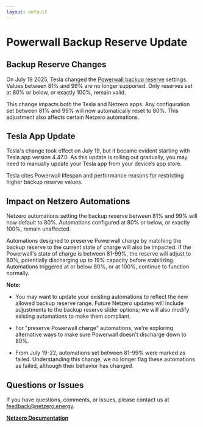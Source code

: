 ```yaml
---
layout: default
---
```


# Powerwall Backup Reserve Update

## Backup Reserve Changes

On July 19 2025, Tesla changed the [Powerwall backup reserve](https://www.tesla.com/support/energy/powerwall/mobile-app/backup-reserve)
settings. Values between 81% and 99% are no longer supported. Only reserves set at 80% or below,
or exactly 100%, remain valid.

This change impacts both the Tesla and Netzero apps. Any configuration set between 81% and 99% will
now automatically reset to 80%. This adjustment also affects certain Netzero automations.

## Tesla App Update

Tesla's change took effect on July 19, but it became evident starting with Tesla app version
4.47.0. As this update is rolling out gradually, you may need to manually update your Tesla app
from your device’s app store.

Tesla cites Powerwall lifespan and performance reasons for restricting higher backup reserve values.

## Impact on Netzero Automations

Netzero automations setting the backup reserve between 81% and 99% will now default to 80%.
Automations configured at 80% or below, or exactly 100%, remain unaffected.

Automations designed to preserve Powerwall charge by matching the backup reserve to the current
state of charge will also be impacted. If the Powerwall's state of charge is between 81-99%, the
reserve will adjust to 80%, potentially discharging up to 19% capacity before stabilizing.
Automations triggered at or below 80%, or at 100%, continue to function normally.

**Note:**

* You may want to update your existing automations to reflect the new allowed backup reserve range.
  Future Netzero updates will include adjustments to the backup reserve slider options; we will also
  modify existing automations to make them compliant.

* For "preserve Powerwall charge" automations, we're exploring alternative ways to make sure
  Powerwall doesn't discharge down to 80%.

* From July 19-22, automations set between 81-99% were marked as failed. Understanding this
change, we no longer flag these automations as failed, although their behavior has changed.


## Questions or Issues

If you have questions, comments, or issues, please contact us at [feedback@netzero.energy](mailto:feedback@netzero.energy).

**[Netzero Documentation](https://docs.netzero.energy)**
